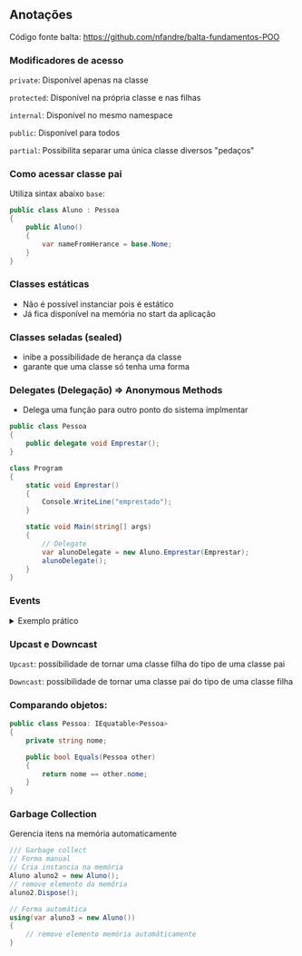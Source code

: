 ## Anotações
Código fonte balta: https://github.com/nfandre/balta-fundamentos-POO

### Modificadores de acesso

`private`:  Disponível apenas na classe

`protected`: Disponível na própria classe e nas filhas

`internal`: Disponível no mesmo namespace

`public`: Disponível para todos

`partial`: Possibilita separar uma única classe diversos "pedaços"



### Como acessar classe pai

Utiliza sintax abaixo `base`:

```csharp
public class Aluno : Pessoa
{
    public Aluno()
    {
        var nameFromHerance = base.Nome;
    }
}
```

### Classes estáticas
- Não é possível instanciar pois é estático
- Já fica disponível na memória no start da aplicação


### Classes seladas (sealed)
- inibe a possibilidade de herança da classe
- garante que uma classe só tenha uma forma


### Delegates (Delegação) => Anonymous Methods
- Delega uma função para outro ponto do sistema implmentar
```csharp
public class Pessoa
{
    public delegate void Emprestar();
}

class Program
{
    static void Emprestar()
    {
        Console.WriteLine("emprestado");
    }

    static void Main(string[] args)
    {
        // Delegate
        var alunoDelegate = new Aluno.Emprestar(Emprestar);
        alunoDelegate();
    }
}
```

### Events
<details>
    <summary>Exemplo prático</summary>

```csharp
// Events
public class Room
{
    public Room(int seats)
    {
        Seats = seats;
        seatsInUse = 0;
    }

    private int seatsInUse = 0;

    public int Seats { get; set; }

    public void ReserveSeat()
    {
        seatsInUse++;
        if (seatsInUse >= Seats)
        {
            // Evento fechado
            OnRoomSoldOut(EventArgs.Empty);
        }
        else
        {
            Console.WriteLine("Assento liberado");
        }
    }

    //handler = manipulador
    public event EventHandler OnRoomSoldOutEvent;

    protected virtual void OnRoomSoldOut(EventArgs e)
    {
        EventHandler handler = OnRoomSoldOutEvent;
        handler?.Invoke(this, e);
    }
}

class Program
{
    static void Emprestar()
    {
        Console.WriteLine("emprestado");
    }



    static void OnRoomSoldOut(object sender, EventArgs e)
    {
        Console.WriteLine("Sala lotada");
    }

    static void Main(string[] args)
    {

        /// Events

        var room = new Room(3);
        room.OnRoomSoldOutEvent += OnRoomSoldOut;
        room.ReserveSeat();
        room.ReserveSeat();
        room.ReserveSeat();
        room.ReserveSeat();
        room.ReserveSeat();

        
    }
}
```

</details>


### Upcast e Downcast
`Upcast`: possibilidade de tornar uma classe filha do tipo de uma classe pai

`Downcast`: possibilidade de tornar uma classe pai do tipo de uma classe filha


### Comparando objetos:
```csharp
public class Pessoa: IEquatable<Pessoa>
{
    private string nome;

    public bool Equals(Pessoa other)
    {
        return nome == other.nome;
    }
}
``````


### Garbage Collection
Gerencia itens na memória automaticamente

```csharp
/// Garbage collect
// Forma manual
// Cria instancia na memória
Aluno aluno2 = new Aluno();
// remove elemento da memória
aluno2.Dispose();

// Forma automática
using(var aluno3 = new Aluno())
{
    // remove elemento memória automáticamente
}
```
